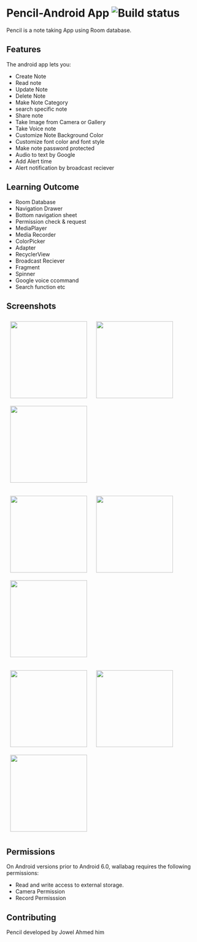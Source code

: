 # Pencil-Android App ![Build status](https://github.com/wallabag/android-app/workflows/CI/badge.svg?branch=master)

Pencil is a note taking App using Room database.

## Features

The android app lets you:
- Create Note
- Read note
- Update Note
- Delete Note
- Make Note Category
- search specific note
- Share note
- Take Image from Camera or Gallery
- Take Voice note 
- Customize Note Background Color
- Customize font color and font style
- Make note password protected
- Audio to text by Google 
- Add Alert time 
- Alert notification by broadcast reciever

## Learning Outcome

- Room Database
- Navigation Drawer
- Bottom navigation sheet
- Permission check & request
- MediaPlayer
- Media Recorder
- ColorPicker
- Adapter
- RecyclerView
- Broadcast Reciever
- Fragment
- Spinner
- Google voice ccommand
- Search function etc

## Screenshots

   [<img src="https://user-images.githubusercontent.com/82113036/123310251-b3bf8700-d547-11eb-9f84-2b636c43090f.png" align="center"
width="200"
    hspace="10" vspace="10">](/readme/Wallabag%20Article%20View.png)
   [<img src="https://user-images.githubusercontent.com/82113036/123310254-b4f0b400-d547-11eb-943b-f405dd77ada1.png" align="center"
width="200"
    hspace="10" vspace="10">](/readme/Wallabag%20Article%20View.png)
   [<img src="https://user-images.githubusercontent.com/82113036/123310256-b621e100-d547-11eb-8e1d-e6d377f49e47.png" align="center"
width="200"
    hspace="10" vspace="10">](/readme/Wallabag%20Reading%20List.png)
    
   [<img src="https://user-images.githubusercontent.com/82113036/123310260-b6ba7780-d547-11eb-9700-b8c5ce97cfb0.png" align="center"
width="200"
    hspace="10" vspace="10">](/readme/Wallabag%20Article%20View.png)
   [<img src="https://user-images.githubusercontent.com/82113036/123310261-b6ba7780-d547-11eb-9275-2e206aeb672b.png" align="center"
width="200"
    hspace="10" vspace="10">](/readme/Wallabag%20Article%20View.png)
   [<img src="https://user-images.githubusercontent.com/82113036/123310265-b7eba480-d547-11eb-8cd4-73e0f16ee523.png" align="center"
width="200"
    hspace="10" vspace="10">](/readme/Wallabag%20Article%20View.png)
    
   [<img src="https://user-images.githubusercontent.com/82113036/123310266-b8843b00-d547-11eb-83ef-2b0fa6fa841e.png" align="center"
width="200"
    hspace="10" vspace="10">](/readme/Wallabag%20Article%20View.png)
   [<img src="https://user-images.githubusercontent.com/82113036/123310271-b9b56800-d547-11eb-88ed-69f9a8c64b42.png" align="center"
width="200"
    hspace="10" vspace="10">](/readme/Wallabag%20Article%20View.png)
    [<img src="https://user-images.githubusercontent.com/82113036/123310276-bae69500-d547-11eb-9c95-2936a77efd4c.png" align="center"
width="200"
    hspace="10" vspace="10">](/readme/Wallabag%20Article%20View.png)
    


 
## Permissions

On Android versions prior to Android 6.0, wallabag requires the following permissions:
- Read and write access to external storage.
- Camera Permission
- Record Permisssion

## Contributing

Pencil developed by Jowel Ahmed him   


